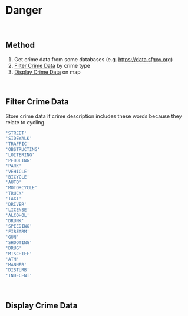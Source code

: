 # Danger

<br />

## Method

1. Get crime data from some databases (e.g. https://data.sfgov.org)
2. [Filter Crime Data](#filter_crime_data) by crime type
3. [Display Crime Data](#display_crime_data) on map

<br />


<a name="filter_crime_data"> </a>
## Filter Crime Data

Store crime data if crime description includes these words because they relate to cycling.

```ruby
'STREET'
'SIDEWALK'
'TRAFFIC'
'OBSTRUCTING'
'LOITERING'
'PEDDLING'
'PARK'
'VEHICLE'
'BICYCLE'
'AUTO'
'MOTORCYCLE'
'TRUCK'
'TAXI'
'DRIVER'
'LICENSE'
'ALCOHOL'
'DRUNK'
'SPEEDING'
'FIREARM'
'GUN'
'SHOOTING'
'DRUG'
'MISCHIEF'
'ATM'
'MANNER'
'DISTURB'
'INDECENT'
```

<br />


<a name="display_crime_data"> </a>
## Display Crime Data

![]()

<br />
